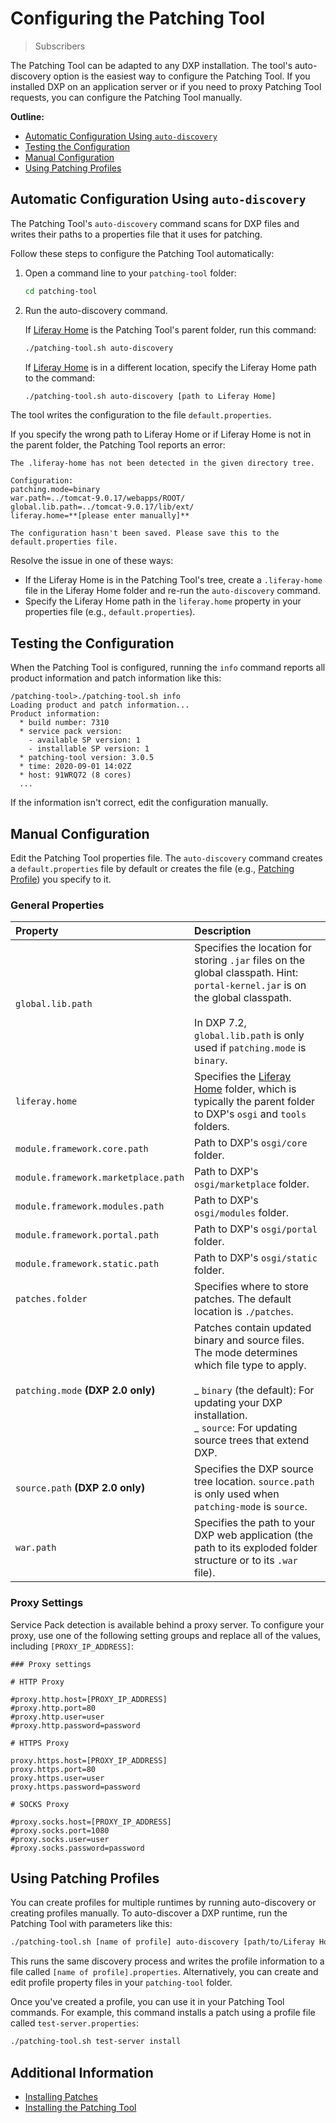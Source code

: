 # Configuring the Patching Tool

> Subscribers

The Patching Tool can be adapted to any DXP installation. The tool's auto-discovery option is the easiest way to configure the Patching Tool. If you installed DXP on an application server or if you need to proxy Patching Tool requests, you can configure the Patching Tool manually.

**Outline:**

-   [Automatic Configuration Using `auto-discovery`](#automatic-configuration-using-auto-discovery)
-   [Testing the Configuration](#testing-the-configuration)
-   [Manual Configuration](#manual-configuration)
-   [Using Patching Profiles](#using-patching-profiles)

## Automatic Configuration Using `auto-discovery`

The Patching Tool's `auto-discovery` command scans for DXP files and writes their paths to a properties file that it uses for patching.

Follow these steps to configure the Patching Tool automatically:

1. Open a command line to your `patching-tool` folder:

    ```bash
    cd patching-tool
    ```

1. Run the auto-discovery command.

    If [Liferay Home](../../reference/liferay-home.md) is the Patching Tool's parent folder, run this command:

    ```bash
    ./patching-tool.sh auto-discovery
    ```

    If [Liferay Home](../../reference/liferay-home.md) is in a different location, specify the Liferay Home path to the command:

    ```bash
    ./patching-tool.sh auto-discovery [path to Liferay Home]
    ```

The tool writes the configuration to the file `default.properties`.

If you specify the wrong path to Liferay Home or if Liferay Home is not in the parent folder, the Patching Tool reports an error:

```
The .liferay-home has not been detected in the given directory tree.

Configuration:
patching.mode=binary
war.path=../tomcat-9.0.17/webapps/ROOT/
global.lib.path=../tomcat-9.0.17/lib/ext/
liferay.home=**[please enter manually]**

The configuration hasn't been saved. Please save this to the default.properties file.
```

Resolve the issue in one of these ways:

-   If the Liferay Home is in the Patching Tool's tree, create a `.liferay-home` file in the Liferay Home folder and re-run the `auto-discovery` command.
-   Specify the Liferay Home path in the `liferay.home` property in your properties file (e.g., `default.properties`).

## Testing the Configuration

When the Patching Tool is configured, running the `info` command reports all product information and patch information like this:

```
/patching-tool>./patching-tool.sh info
Loading product and patch information...
Product information:
  * build number: 7310
  * service pack version:
    - available SP version: 1
    - installable SP version: 1
  * patching-tool version: 3.0.5
  * time: 2020-09-01 14:02Z
  * host: 91WRQ72 (8 cores)
  ...
```

If the information isn't correct, edit the configuration manually.

## Manual Configuration

Edit the Patching Tool properties file. The `auto-discovery` command creates a `default.properties` file by default or creates the file (e.g., [Patching Profile](#using-patching-profiles)) you specify to it.

### General Properties

| Property                            | Description                                                                                                                                                                                                                   |
| :---------------------------------- | :---------------------------------------------------------------------------------------------------------------------------------------------------------------------------------------------------------------------------- |
| `global.lib.path`                   | Specifies the location for storing `.jar` files on the global classpath. Hint: `portal-kernel.jar` is on the global classpath.<br><br>In DXP 7.2, `global.lib.path` is only used if `patching.mode` is `binary`.              |
| `liferay.home`                      | Specifies the [Liferay Home](../../reference/liferay-home.md) folder, which is typically the parent folder to DXP's `osgi` and `tools` folders.                                                                               |
| `module.framework.core.path`        | Path to DXP's `osgi/core` folder.                                                                                                                                                                                             |
| `module.framework.marketplace.path` | Path to DXP's `osgi/marketplace` folder.                                                                                                                                                                                      |
| `module.framework.modules.path`     | Path to DXP's `osgi/modules` folder.                                                                                                                                                                                          |
| `module.framework.portal.path`      | Path to DXP's `osgi/portal` folder.                                                                                                                                                                                           |
| `module.framework.static.path`      | Path to DXP's `osgi/static` folder.                                                                                                                                                                                           |
| `patches.folder`                    | Specifies where to store patches. The default location is `./patches`.                                                                                                                                                        |
| `patching.mode` **(DXP 2.0 only)**  | Patches contain updated binary and source files. The mode determines which file type to apply.<br><br>_ `binary` (the default): For updating your DXP installation.<br>_ `source`: For updating source trees that extend DXP. |
| `source.path` **(DXP 2.0 only)**    | Specifies the DXP source tree location. `source.path` is only used when `patching-mode` is `source`.                                                                                                                          |
| `war.path`                          | Specifies the path to your DXP web application (the path to its exploded folder structure or to its `.war` file).                                                                                                             |

### Proxy Settings

Service Pack detection is available behind a proxy server. To configure your proxy, use one of the following setting groups and replace all of the values, including `[PROXY_IP_ADDRESS]`:

```properties
### Proxy settings

# HTTP Proxy

#proxy.http.host=[PROXY_IP_ADDRESS]
#proxy.http.port=80
#proxy.http.user=user
#proxy.http.password=password

# HTTPS Proxy

proxy.https.host=[PROXY_IP_ADDRESS]
proxy.https.port=80
proxy.https.user=user
proxy.https.password=password

# SOCKS Proxy

#proxy.socks.host=[PROXY_IP_ADDRESS]
#proxy.socks.port=1080
#proxy.socks.user=user
#proxy.socks.password=password
```

## Using Patching Profiles

You can create profiles for multiple runtimes by running auto-discovery or creating profiles manually. To auto-discover a DXP runtime, run the Patching Tool with parameters like this:

```bash
./patching-tool.sh [name of profile] auto-discovery [path/to/Liferay Home]
```

This runs the same discovery process and writes the profile information to a file called `[name of profile].properties`. Alternatively, you can create and edit profile property files in your `patching-tool` folder.

Once you've created a profile, you can use it in your Patching Tool commands. For example, this command installs a patch using a profile file called `test-server.properties`:

```bash
./patching-tool.sh test-server install
```

## Additional Information

-   [Installing Patches](./installing-patches.md)
-   [Installing the Patching Tool](./installing-the-patching-tool.md)
